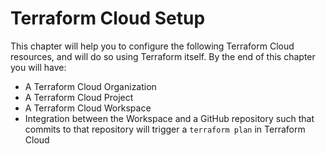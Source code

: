 # Terraform Cloud Setup

This chapter will help you to configure the following Terraform Cloud resources, and will do so using Terraform itself. By the end of this chapter you will have:

* A Terraform Cloud Organization
* A Terraform Cloud Project
* A Terraform Cloud Workspace
* Integration between the Workspace and a GitHub repository such that commits to that repository will trigger a `terraform plan` in Terraform Cloud
